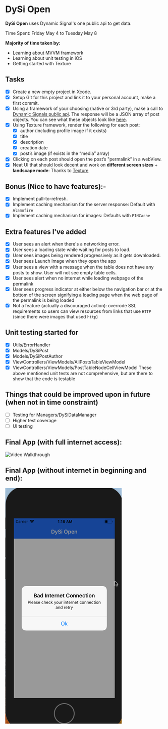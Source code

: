 # DySi Open
**DySi Open** uses Dynamic Signal's one public api to get data.

Time Spent: Friday May 4 to Tuesday May 8

**Majority of time taken by:**
- Learning about MVVM framework
- Learning about unit testing in iOS
- Getting started with Texture

## Tasks
- [x] Create a new empty project in Xcode.
- [x] Setup Git for this project and link it to your personal account, make a
  first commit.
- [x] Using a framework of your choosing (native or 3rd party), make a call to
  [Dynamic Signals public api](https://www.dysiopen.com/v1/posts/public). The
  response will be a JSON array of post objects. You can see what these objects
  look like [here](https://dev.voicestorm.com/api/responses/postResponse).
- [x] Using Texture framework, render the following for each post:
    - [x] author (including profile image if it exists)
    - [x] title
    - [x] description
    - [x] creation date
    - [x] post’s image (if exists in the “media” array)
- [x] Clicking on each post should open the post’s "permalink” in a webView.
- [x] Neat UI that should look decent and work on **different screen sizes** +
  **landscape mode**: Thanks to [Texture](https://texturegroup.org)
 
## Bonus (Nice to have features):-
- [x] Implement pull-to-refresh.
- [x] Implement caching mechanism for the server response: Default with
  `Alamofire`
- [x] Implement caching mechanism for images: Defaults with `PINCache`

## Extra features I've added
- [x] User sees an alert when there's a networking error.
- [x] User sees a loading state while waiting for posts to load.
- [x] User sees images being rendered progressively as it gets downloaded.
- [x] User sees Launch Image when they open the app
- [x] User sees a view with a message when the table does not have any posts to
  show. User will not see empty table cells.
- [x] User sees alert when no internet while loading webpage of the permalink
- [x] User sees progress indicator at either below the navigation bar or at the
  bottom of the screen signifying a loading page when the web page of the
  permalink is being loaded
- [x] Not a feature (actually a discouraged action): overrode SSL requirements
  so users can view resources from links that use `HTTP` (since there were
  images that used `http`)

## Unit testing started for
- [x] Utils/ErrorHandler
- [x] Models/DySiPost
- [x] Models/DySiPostAuthor
- [x] ViewControllers/ViewModels/AllPostsTableViewModel
- [x] ViewControllers/ViewModels/PostTableNodeCellViewModel
These above mentioned unit tests are not comprehensive, but are there to show
that the code is testable

## Things that could be improved upon in future (when not in time constraint)
- [ ] Testing for Managers/DySiDataManager
- [ ] Higher test coverage
- [ ] UI testing

## Final App (with full internet access):
![Video Walkthrough](videowalkthrough.gif)

## Final App (without internet in beginning and end):
![No internet video walkthrough](videowalkthrough_nonetwork.gif)
